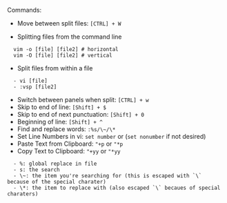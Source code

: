 Commands:

- Move between split files: `[CTRL] + W`

- Splitting files from the command line
```
  vim -o [file] [file2] # horizontal
  vim -O [file] [file2] # vertical
```
- Split files from within a file
```
  - vi [file]
  - :vsp [file2]
```
- Switch between panels when split: `[CTRL] + w`
- Skip to end of line: `[Shift] + $`
- Skip to end of next punctuation: `[Shift] + 0`
- Beginning of line: `[Shift] + ^`
- Find and replace words: `:%s/\~/\*`
- Set Line Numbers in vi: `set number` or (`set nonumber` if not desired)
- Paste Text from Clipboard: `"+p` or `"*p`
- Copy Text to Clipboard: `"+yy` or `"*yy`
```
  - %: global replace in file
  - s: the search
  - \~: the item you're searching for (this is escaped with `\` because of the special charater)
  - \*: the item to replace with (also escaped `\` becaues of special charaters)
```
